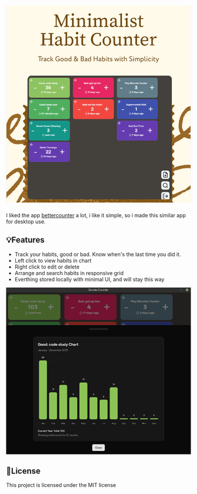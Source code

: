 # ![habit-counter: An minimal habit counter app.](./banner.png)

I liked the app [bettercounter](https://github.com/albertvaka/bettercounter) a lot, i like it simple, so i made this similar app for desktop use.

## 💡Features

- Track your habits, good or bad. Know when's the last time you did it.
- Left click to view habits in chart
- Right click to edit or delete
- Arrange and search habits in responsive grid
- Everthing stored locally with minimal UI, and will stay this way

![Chart](chart.png)

## 📝License

This project is licensed under the MIT license
